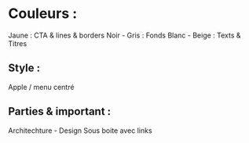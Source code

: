 # Couleurs :

Jaune : CTA & lines & borders
Noir - Gris : Fonds
Blanc - Beige : Texts & Titres


## Style :

Apple / menu centré

## Parties & important :

Architechture - Design
Sous boite avec links